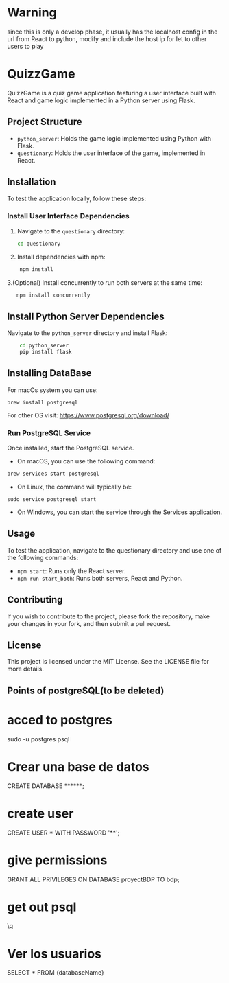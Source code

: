 # Warning

since this is only a develop phase, it usually has the localhost config in the url from React to python, modify and include the host ip for let to other users to play

# QuizzGame

QuizzGame is a quiz game application featuring a user interface built with React and game logic implemented in a Python server using Flask.

## Project Structure

- `python_server`: Holds the game logic implemented using Python with Flask.
- `questionary`: Holds the user interface of the game, implemented in React.

## Installation

To test the application locally, follow these steps:

### Install User Interface Dependencies

1. Navigate to the `questionary` directory:
   ```sh
   cd questionary   
    ```
2. Install dependencies with npm:
```sh 
    npm install
```
3.(Optional) Install concurrently to run both servers at the same time:
```sh
   npm install concurrently
```

## Install Python Server Dependencies

Navigate to the `python_server` directory and install Flask:

```sh
    cd python_server
    pip install flask
```

## Installing DataBase
For macOs system you can use:
```
brew install postgresql
```

For other OS visit: https://www.postgresql.org/download/

### Run PostgreSQL Service
Once installed, start the PostgreSQL service. 
* On macOS, you can use the following command:
```sh
brew services start postgresql
```
* On Linux, the command will typically be:
```
sudo service postgresql start
```

* On Windows, you can start the service through the Services application.


## Usage

To test the application, navigate to the questionary directory and use one of the following commands:

* `npm start`: Runs only the React server.
* `npm run start_both`: Runs both servers, React and Python.

## Contributing

If you wish to contribute to the project, please fork the repository, make your changes in your fork, and then submit a pull request.

## License
This project is licensed under the MIT License. See the LICENSE file for more details.


## Points of postgreSQL(to be deleted)

# acced to postgres
sudo -u postgres psql

# Crear una base de datos
CREATE DATABASE ******;

# create user
CREATE USER * WITH PASSWORD '**';

# give permissions
GRANT ALL PRIVILEGES ON DATABASE proyectBDP TO bdp;

# get out psql
\q

# Ver los usuarios 
SELECT * FROM {databaseName}